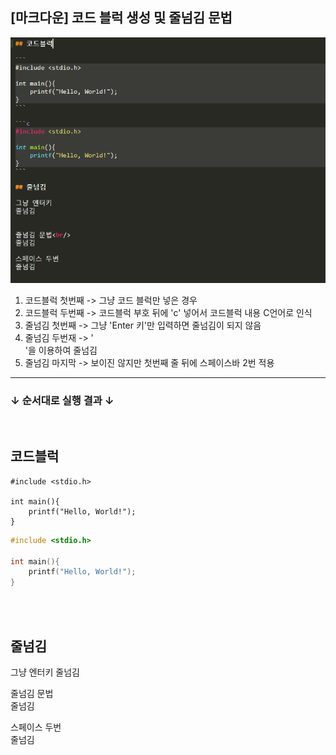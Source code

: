 ## [마크다운] 코드 블럭 생성 및 줄넘김 문법  

![마크다운 코드블럭 및 줄넘김](/_img/%EC%BD%94%EB%93%9C.PNG)
<br/>

1. 코드블럭 첫번째 -> 그냥 코드 블럭만 넣은 경우
2. 코드블럭 두번째 -> 코드블럭 부호 뒤에 'c' 넣어서 코드블럭 내용 C언어로 인식
3. 줄넘김 첫번째 -> 그냥 'Enter 키'만 입력하면 줄넘김이 되지 않음
4. 줄넘김 두번재 -> '<br/>'을 이용하여 줄넘김
5. 줄넘김 마지막 -> 보이진 않지만 첫번째 줄 뒤에 스페이스바 2번 적용
----------

### **↓ 순서대로 실행 결과 ↓**
<br/>

## 코드블럭

```
#include <stdio.h>

int main(){
	printf("Hello, World!");
}
```

```c
#include <stdio.h>

int main(){
	printf("Hello, World!");
}
```
<br/>
<br/>

## 줄넘김

그냥 엔터키
줄넘김
<br/>

줄넘김 문법<br/>
줄넘김
<br/>

스페이스 두번  
줄넘김
